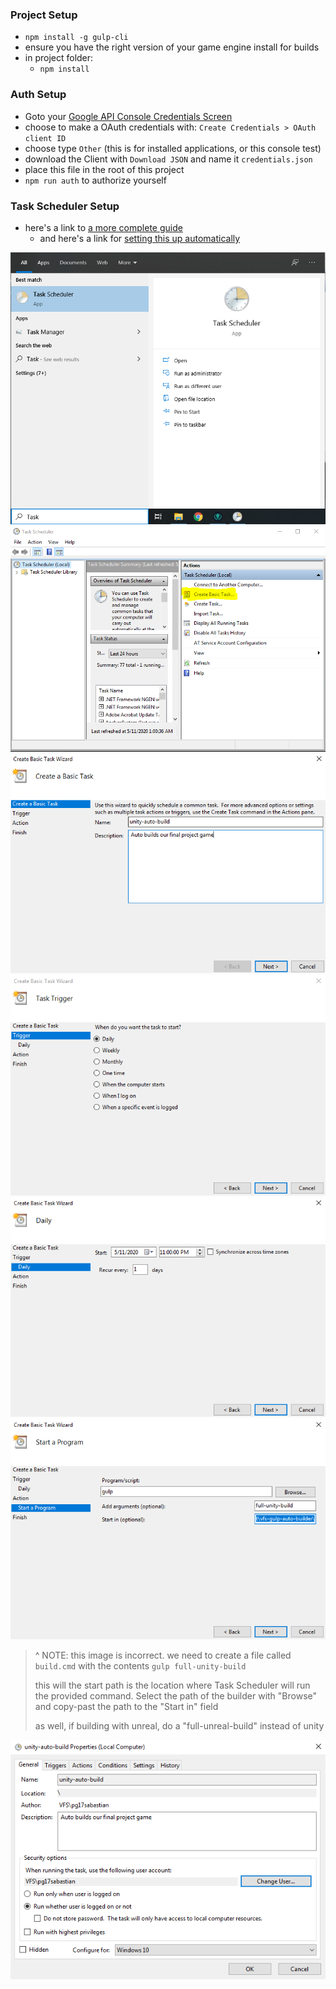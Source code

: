 

### Project Setup

- `npm install -g gulp-cli`
- ensure you have the right version of your game engine install for builds 
- in project folder:
  - `npm install`


### Auth Setup

- Goto your [Google API Console Credentials Screen](https://console.developers.google.com/apis/credentials/)
- choose to make a OAuth credentials with: `Create Credentials > OAuth client ID`
- choose type `Other` (this is for installed applications, or this console test)
- download the Client with `Download JSON` and name it `credentials.json`
- place this file in the root of this project
- `npm run auth` to authorize yourself



### Task Scheduler Setup

- here's a link to [a more complete guide](https://www.digitalcitizen.life/how-create-task-basic-task-wizard)
  - and here's a link for [setting this up automatically](https://stackoverflow.com/questions/1020023/specifying-start-in-directory-in-schtasks-command-in-windows)

![0](./readme-assets/task-schedueller-0.png)
![1](./readme-assets/task-schedueller-1.png)
![2](./readme-assets/task-schedueller-2.png)
![3](./readme-assets/task-schedueller-3.png)
![4](./readme-assets/task-schedueller-4.png)
![5](./readme-assets/task-schedueller-5.png)
> ^ NOTE: this image is incorrect. we need to create a file called `build.cmd` with the contents `gulp full-unity-build`
> 
> this will the start path is the location where Task Scheduler will run the provided command. Select the path of the builder with "Browse" and copy-past the path to the "Start in" field
>
> as well, if building with unreal, do a "full-unreal-build" instead of unity


![6](./readme-assets/task-schedueller-6.png)